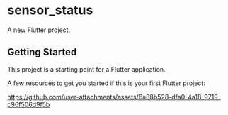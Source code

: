 # sensor_status

A new Flutter project.

## Getting Started

This project is a starting point for a Flutter application.

A few resources to get you started if this is your first Flutter project:



https://github.com/user-attachments/assets/6a88b528-dfa0-4a18-9719-c96f506d9f5b


